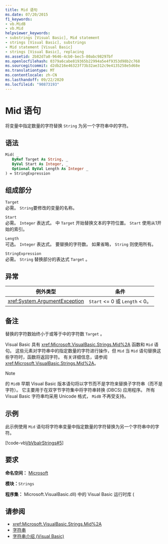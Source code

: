 ```yaml
---
title: Mid 语句
ms.date: 07/20/2015
f1_keywords:
- vb.MidB
- vb.Mid
helpviewer_keywords:
- substrings [Visual Basic], Mid statement
- strings [Visual Basic], substrings
- Mid statement [Visual Basic]
- strings [Visual Basic], replacing
ms.assetid: 2b82d7a8-9646-4cb0-bec5-80abc98297bf
ms.openlocfilehash: 0379a6cabe819365b22994a5e4f9353d98b2c768
ms.sourcegitcommit: d2db216e46323f73b32ae312c9e4135258e5d68e
ms.translationtype: MT
ms.contentlocale: zh-CN
ms.lasthandoff: 09/22/2020
ms.locfileid: "90873193"
---
```

# <a name="mid-statement"></a>Mid 语句

将变量中指定数量的字符替换 `String` 为另一个字符串中的字符。  
  
## <a name="syntax"></a>语法  
  
```vb  
Mid( _  
   ByRef Target As String, _  
   ByVal Start As Integer, _  
   Optional ByVal Length As Integer _  
) = StringExpression  
```  
  
## <a name="parts"></a>组成部分  

 `Target`  
 必需。 `String`要修改的变量的名称。  
  
 `Start`  
 必需。 `Integer` 表达式。 中 `Target` 开始替换文本的字符位置。 `Start` 使用从1开始的索引。  
  
 `Length`  
 可选。 `Integer` 表达式。 要替换的字符数。 如果省略， `String` 则使用所有。  
  
 `StringExpression`  
 必需。 `String` 替换部分的表达式 `Target` 。  
  
## <a name="exceptions"></a>异常  
  
|例外类型|条件|  
|--------------------|---------------|  
|<xref:System.ArgumentException>|`Start` <= 0 或 `Length` < 0。|  
  
## <a name="remarks"></a>备注  

 替换的字符数始终小于或等于中的字符数 `Target` 。  
  
 Visual Basic 具有 <xref:Microsoft.VisualBasic.Strings.Mid%2A> 函数和 `Mid` 语句。 这些元素对字符串中的指定数量的字符进行操作，但 `Mid` 当 `Mid` 语句替换这些字符时，函数将返回字符。 有关详细信息，请参阅 <xref:Microsoft.VisualBasic.Strings.Mid%2A>。  
  
> [!NOTE]
> 的 `MidB` 早期 Visual Basic 版本语句将以字节而不是字符来替换子字符串（而不是字符）。 它主要用于在双字节字符集中将字符串转换 (DBCS) 应用程序。 所有 Visual Basic 字符串均采用 Unicode 格式， `MidB` 不再受支持。  
  
## <a name="example"></a>示例  

 此示例使用 `Mid` 语句将字符串变量中指定数量的字符替换为另一个字符串中的字符。  
  
 [!code-vb[VbVbalrStrings#5](~/samples/snippets/visualbasic/VS_Snippets_VBCSharp/VbVbalrStrings/VB/Class1.vb#5)]  
  
## <a name="requirements"></a>要求  

 **命名空间：** [Microsoft](../runtime-library-members.md)  
  
 **模块：**`Strings`  
  
 **程序集：** Microsoft.VisualBasic.dll) 中的 Visual Basic 运行时库 (  
  
## <a name="see-also"></a>请参阅

- <xref:Microsoft.VisualBasic.Strings.Mid%2A>
- [字符串](../../programming-guide/language-features/strings/index.md)
- [字符串介绍 (Visual Basic)](../../programming-guide/language-features/strings/introduction-to-strings.md)
